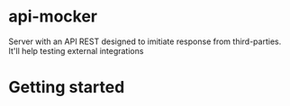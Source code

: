 # api-mocker

Server with an API REST designed to imitiate response from third-parties. It'll help testing external integrations

# Getting started

